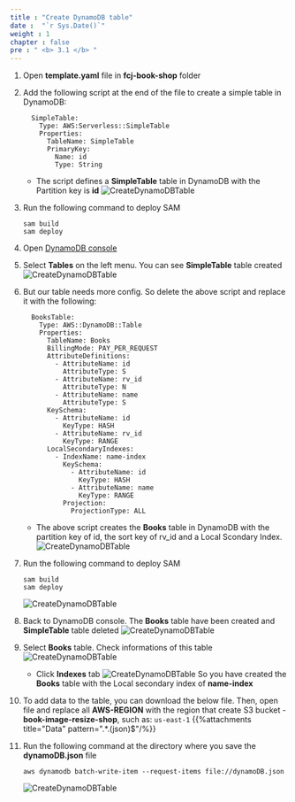 ```yaml
---
title : "Create DynamoDB table"
date :  "`r Sys.Date()`" 
weight : 1
chapter : false
pre : " <b> 3.1 </b> "
---
```

1. Open **template.yaml** file in **fcj-book-shop** folder
2. Add the following script at the end of the file to create a simple table in DynamoDB:
      ```
        SimpleTable:
          Type: AWS:Serverless::SimpleTable
          Properties:
            TableName: SimpleTable
            PrimaryKey:
              Name: id
              Type: String
      ```
    - The script defines a **SimpleTable** table in DynamoDB with the Partition key is **id** 
      ![CreateDynamoDBTable](/images/1/23.png?width=90pc)

3. Run the following command to deploy SAM
    ```
    sam build
    sam deploy
    ```
4. Open [DynamoDB console](https://ap-southeast-1.console.aws.amazon.com/dynamodbv2/home?region=ap-southeast-1#dashboard)
5. Select **Tables** on the left menu. You can see **SimpleTable** table created
    ![CreateDynamoDBTable](/images/1/24.png?width=90pc)

6. But our table needs more config. So delete the above script and replace it with the following:
      ```
        BooksTable:
          Type: AWS::DynamoDB::Table
          Properties:
            TableName: Books
            BillingMode: PAY_PER_REQUEST
            AttributeDefinitions:
              - AttributeName: id
                AttributeType: S
              - AttributeName: rv_id
                AttributeType: N
              - AttributeName: name
                AttributeType: S
            KeySchema:
              - AttributeName: id
                KeyType: HASH
              - AttributeName: rv_id
                KeyType: RANGE
            LocalSecondaryIndexes:
              - IndexName: name-index
                KeySchema:
                  - AttributeName: id
                    KeyType: HASH
                  - AttributeName: name
                    KeyType: RANGE
                Projection:
                  ProjectionType: ALL
      ```
    - The above script creates the **Books** table in DynamoDB with the partition key of id, the sort key of rv_id and a Local Scondary Index.
![CreateDynamoDBTable](/images/1/25.png?width=90pc)

7. Run the following command to deploy SAM
      ```
      sam build
      sam deploy
      ```
    ![CreateDynamoDBTable](/images/1/26.png?width=90pc)

8. Back to DynamoDB console. The **Books** table have been created and **SimpleTable** table deleted
![CreateDynamoDBTable](/images/1/27.png?width=90pc)

9. Select **Books** table. Check informations of this table
![CreateDynamoDBTable](/images/1/28.png?width=90pc)

    - Click **Indexes** tab
![CreateDynamoDBTable](/images/1/29.png?width=90pc)
So you have created the **Books** table with the Local secondary index of **name-index**

10. To add data to the table, you can download the below file. Then, open file and replace all **AWS-REGION** with the region that create S3 bucket - **book-image-resize-shop**, such as: `us-east-1`
  {{%attachments title="Data" pattern=".*\.(json)$"/%}}


11. Run the following command at the directory where you save the **dynamoDB.json** file
    ```
    aws dynamodb batch-write-item --request-items file://dynamoDB.json
    ```
    ![CreateDynamoDBTable](/images/1/30.png?width=90pc)
